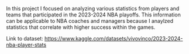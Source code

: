 In this project I focused on analyzing various statistics from players and teams that participated in the 2023-2024 NBA playoffs. This information can be applicable to NBA coaches and managers because I anaylzed statistics that correlate with higher success within the games. 


Link to dataset: https://www.kaggle.com/datasets/vivovinco/2023-2024-nba-player-stats

